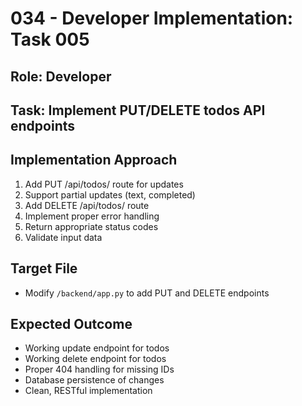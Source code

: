 # 034 - Developer Implementation: Task 005

## Role: Developer
## Task: Implement PUT/DELETE todos API endpoints

## Implementation Approach
1. Add PUT /api/todos/<id> route for updates
2. Support partial updates (text, completed)
3. Add DELETE /api/todos/<id> route
4. Implement proper error handling
5. Return appropriate status codes
6. Validate input data

## Target File
- Modify `/backend/app.py` to add PUT and DELETE endpoints

## Expected Outcome
- Working update endpoint for todos
- Working delete endpoint for todos
- Proper 404 handling for missing IDs
- Database persistence of changes
- Clean, RESTful implementation